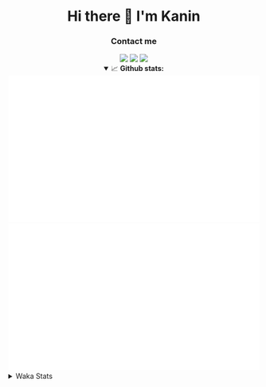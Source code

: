 <div align="center">
 <h1>Hi there 👋 I'm Kanin</h1>
 <h3>Contact me</h3>
 <a href="mailto:im@kanin.dev"><img src="https://img.shields.io/badge/gmail-%23D14836.svg?&style=for-the-badge&logo=gmail&logoColor=white"/></a>
 <a href="https://twitter.com/KaninDev"><img src="https://img.shields.io/badge/twitter-%231DA1F2.svg?&style=for-the-badge&logo=twitter&logoColor=white"/></a>
 <a href="https://www.linkedin.com/in/KaninDev"><img src="https://img.shields.io/badge/linkedin-%230077B5.svg?&style=for-the-badge&logo=linkedin&logoColor=white"/></a>
<details open>
  <summary>📈 <b>Github stats:</b></summary>
  <img src="https://github.com/Kanin/Kanin/blob/master/scripts/GitHubStats/generated/overview.svg"/>
  <img src="https://github.com/Kanin/Kanin/blob/master/scripts/GitHubStats/generated/languages.svg"/>
</details>
</div>

<details>
 <summary>Waka Stats</summary>

<!--START_SECTION:waka-->
![Code Time](http://img.shields.io/badge/Code%20Time-2%2C058%20hrs%206%20mins-blue)

![Profile Views](http://img.shields.io/badge/Profile%20Views-0-blue)

![Lines of code](https://img.shields.io/badge/From%20Hello%20World%20I%27ve%20Written-839.7%20thousand%20lines%20of%20code-blue)

**🐱 My GitHub Data** 

> 📦 101.3 kB Used in GitHub's Storage 
 > 
> 🏆 436 Contributions in the Year 2023
 > 
> 🚫 Not Opted to Hire
 > 
> 📜 21 Public Repositories 
 > 
> 🔑 10 Private Repositories 
 > 
**I'm an Early 🐤** 

```text
🌞 Morning                2120 commits        ██████░░░░░░░░░░░░░░░░░░░   25.34 % 
🌆 Daytime                2500 commits        ███████░░░░░░░░░░░░░░░░░░   29.89 % 
🌃 Evening                2491 commits        ███████░░░░░░░░░░░░░░░░░░   29.78 % 
🌙 Night                  1254 commits        ████░░░░░░░░░░░░░░░░░░░░░   14.99 % 
```
📅 **I'm Most Productive on Monday** 

```text
Monday                   1599 commits        █████░░░░░░░░░░░░░░░░░░░░   19.12 % 
Tuesday                  1122 commits        ███░░░░░░░░░░░░░░░░░░░░░░   13.41 % 
Wednesday                782 commits         ██░░░░░░░░░░░░░░░░░░░░░░░   09.35 % 
Thursday                 1248 commits        ████░░░░░░░░░░░░░░░░░░░░░   14.92 % 
Friday                   1304 commits        ████░░░░░░░░░░░░░░░░░░░░░   15.59 % 
Saturday                 807 commits         ██░░░░░░░░░░░░░░░░░░░░░░░   09.65 % 
Sunday                   1503 commits        ████░░░░░░░░░░░░░░░░░░░░░   17.97 % 
```


📊 **This Week I Spent My Time On** 

```text
🕑︎ Time Zone: America/New_York

💬 Programming Languages: 
Python                   18 hrs 19 mins      █████████████████████████   98.18 % 
virtualenv               10 mins             ░░░░░░░░░░░░░░░░░░░░░░░░░   00.98 % 
.env file                4 mins              ░░░░░░░░░░░░░░░░░░░░░░░░░   00.38 % 
HTML                     3 mins              ░░░░░░░░░░░░░░░░░░░░░░░░░   00.28 % 
PythonStub               1 min               ░░░░░░░░░░░░░░░░░░░░░░░░░   00.12 % 

🔥 Editors: 
PyCharm                  18 hrs 39 mins      █████████████████████████   100.00 % 

🐱‍💻 Projects: 
BB-CommunityBot          13 hrs 58 mins      ███████████████████░░░░░░   74.94 % 
MediaUploader            4 hrs 28 mins       ██████░░░░░░░░░░░░░░░░░░░   23.98 % 
NailaSite                11 mins             ░░░░░░░░░░░░░░░░░░░░░░░░░   01.04 % 
Unknown Project          0 secs              ░░░░░░░░░░░░░░░░░░░░░░░░░   00.04 % 

💻 Operating System: 
Windows                  18 hrs 39 mins      █████████████████████████   100.00 % 
```

**I Mostly Code in Python** 

```text
Python                   26 repos            ██████████████░░░░░░░░░░░   57.78 % 
Java                     7 repos             ████░░░░░░░░░░░░░░░░░░░░░   15.56 % 
JavaScript               4 repos             ██░░░░░░░░░░░░░░░░░░░░░░░   08.89 % 
Kotlin                   2 repos             █░░░░░░░░░░░░░░░░░░░░░░░░   04.44 % 
HTML                     2 repos             █░░░░░░░░░░░░░░░░░░░░░░░░   04.44 % 
```



**Timeline**

![Lines of Code chart](https://raw.githubusercontent.com/Kanin/Kanin/master/assets/bar_graph.png)


 Last Updated on 19/07/2023 19:04:47 UTC
<!--END_SECTION:waka-->
</details>
